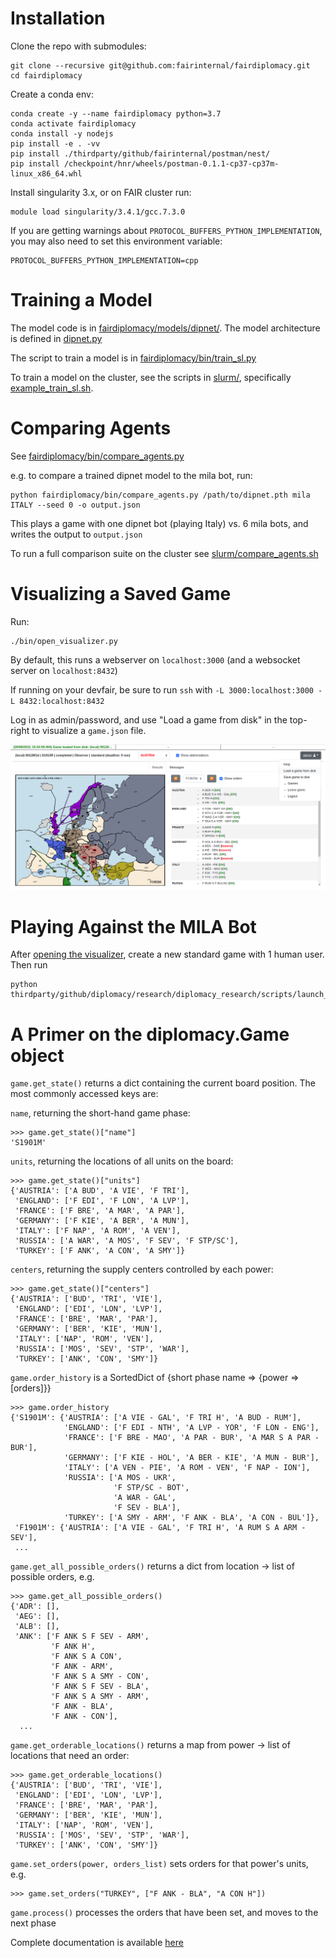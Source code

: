 # Installation

Clone the repo with submodules:
```
git clone --recursive git@github.com:fairinternal/fairdiplomacy.git
cd fairdiplomacy
```

Create a conda env:
```
conda create -y --name fairdiplomacy python=3.7
conda activate fairdiplomacy
conda install -y nodejs
pip install -e . -vv
pip install ./thirdparty/github/fairinternal/postman/nest/
pip install /checkpoint/hnr/wheels/postman-0.1.1-cp37-cp37m-linux_x86_64.whl
```

Install singularity 3.x, or on FAIR cluster run:
```
module load singularity/3.4.1/gcc.7.3.0
```

If you are getting warnings about `PROTOCOL_BUFFERS_PYTHON_IMPLEMENTATION`, you may also need to set this environment variable:
```
PROTOCOL_BUFFERS_PYTHON_IMPLEMENTATION=cpp
```

# Training a Model

The model code is in [fairdiplomacy/models/dipnet/](fairdiplomacy/models/dipnet/). The model architecture is defined in [dipnet.py](fairdiplomacy/models/dipnet/dipnet.py)

The script to train a model is in [fairdiplomacy/bin/train_sl.py](fairdiplomacy/bin/train_sl.py)

To train a model on the cluster, see the scripts in [slurm/](slurm/), specifically [example_train_sl.sh](slurm/example_train_sl.sh).


# Comparing Agents

See [fairdiplomacy/bin/compare_agents.py](fairdiplomacy/bin/compare_agents.py)

e.g. to compare a trained dipnet model to the mila bot, run:
```
python fairdiplomacy/bin/compare_agents.py /path/to/dipnet.pth mila ITALY --seed 0 -o output.json
```

This plays a game with one dipnet bot (playing Italy) vs. 6 mila bots, and writes the output to `output.json`

To run a full comparison suite on the cluster see [slurm/compare_agents.sh](slurm/compare_agents.sh)


# Visualizing a Saved Game

Run:
```
./bin/open_visualizer.py
```

By default, this runs a webserver on `localhost:3000` (and a websocket server on `localhost:8432`)

If running on your devfair, be sure to run `ssh` with `-L 3000:localhost:3000 -L 8432:localhost:8432`

Log in as admin/password, and use "Load a game from disk" in the top-right to visualize a `game.json` file.

![Instructions for visualizing a game](https://github.com/diplomacy/diplomacy/blob/master/docs/images/visualize_game.png)


# Playing Against the MILA Bot

After [opening the visualizer](#visualizing-a-saved-game), create a new standard game with 1 human user. Then run
```
python thirdparty/github/diplomacy/research/diplomacy_research/scripts/launch_bot.py
```

# A Primer on the diplomacy.Game object

`game.get_state()` returns a dict containing the current board position. The most commonly accessed keys are:

`name`, returning the short-hand game phase:
```
>>> game.get_state()["name"]
'S1901M'
```

`units`, returning the locations of all units on the board:
```
>>> game.get_state()["units"]
{'AUSTRIA': ['A BUD', 'A VIE', 'F TRI'],
 'ENGLAND': ['F EDI', 'F LON', 'A LVP'],
 'FRANCE': ['F BRE', 'A MAR', 'A PAR'],
 'GERMANY': ['F KIE', 'A BER', 'A MUN'],
 'ITALY': ['F NAP', 'A ROM', 'A VEN'],
 'RUSSIA': ['A WAR', 'A MOS', 'F SEV', 'F STP/SC'],
 'TURKEY': ['F ANK', 'A CON', 'A SMY']}
```

`centers`, returning the supply centers controlled by each power:
```
>>> game.get_state()["centers"]
{'AUSTRIA': ['BUD', 'TRI', 'VIE'],
 'ENGLAND': ['EDI', 'LON', 'LVP'],
 'FRANCE': ['BRE', 'MAR', 'PAR'],
 'GERMANY': ['BER', 'KIE', 'MUN'],
 'ITALY': ['NAP', 'ROM', 'VEN'],
 'RUSSIA': ['MOS', 'SEV', 'STP', 'WAR'],
 'TURKEY': ['ANK', 'CON', 'SMY']}
```

`game.order_history` is a SortedDict of {short phase name => {power => [orders]}}
```
>>> game.order_history
{'S1901M': {'AUSTRIA': ['A VIE - GAL', 'F TRI H', 'A BUD - RUM'],
            'ENGLAND': ['F EDI - NTH', 'A LVP - YOR', 'F LON - ENG'],
            'FRANCE': ['F BRE - MAO', 'A PAR - BUR', 'A MAR S A PAR - BUR'],
            'GERMANY': ['F KIE - HOL', 'A BER - KIE', 'A MUN - BUR'],
            'ITALY': ['A VEN - PIE', 'A ROM - VEN', 'F NAP - ION'],
            'RUSSIA': ['A MOS - UKR',
                       'F STP/SC - BOT',
                       'A WAR - GAL',
                       'F SEV - BLA'],
            'TURKEY': ['A SMY - ARM', 'F ANK - BLA', 'A CON - BUL']},
 'F1901M': {'AUSTRIA': ['A VIE - GAL', 'F TRI H', 'A RUM S A ARM - SEV'],
 ...
```

`game.get_all_possible_orders()` returns a dict from location -> list of possible orders, e.g.
```
>>> game.get_all_possible_orders()
{'ADR': [],
 'AEG': [],
 'ALB': [],
 'ANK': ['F ANK S F SEV - ARM',
         'F ANK H',
         'F ANK S A CON',
         'F ANK - ARM',
         'F ANK S A SMY - CON',
         'F ANK S F SEV - BLA',
         'F ANK S A SMY - ARM',
         'F ANK - BLA',
         'F ANK - CON'],
  ...
```

`game.get_orderable_locations()` returns a map from power -> list of locations that need an order:
```
>>> game.get_orderable_locations()
{'AUSTRIA': ['BUD', 'TRI', 'VIE'],
 'ENGLAND': ['EDI', 'LON', 'LVP'],
 'FRANCE': ['BRE', 'MAR', 'PAR'],
 'GERMANY': ['BER', 'KIE', 'MUN'],
 'ITALY': ['NAP', 'ROM', 'VEN'],
 'RUSSIA': ['MOS', 'SEV', 'STP', 'WAR'],
 'TURKEY': ['ANK', 'CON', 'SMY']}
```

`game.set_orders(power, orders_list)` sets orders for that power's units, e.g.
```
>>> game.set_orders("TURKEY", ["F ANK - BLA", "A CON H"])
```

`game.process()` processes the orders that have been set, and moves to the next phase


Complete documentation is available [here](https://docs.diplomacy.ai/en/stable/api/diplomacy.engine.game.html)
